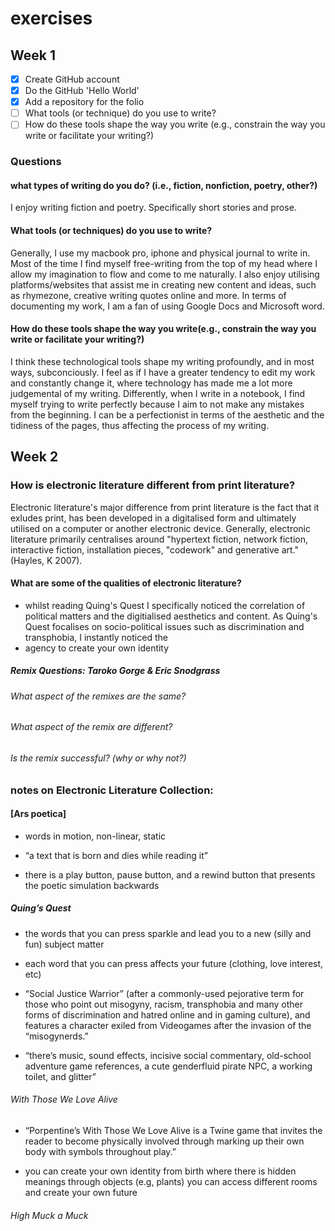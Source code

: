 # exercises 

## Week 1

- [x] Create GitHub account
- [x] Do the GitHub 'Hello World'
- [x] Add a repository for the folio
- [ ] What tools (or technique) do you use to write?
- [ ] How do these tools shape the way you write (e.g., constrain the way you write or facilitate your writing?) 

### Questions 

#### what types of writing do you do? (i.e., fiction, nonfiction, poetry, other?) 
I enjoy writing fiction and poetry. Specifically short stories and prose.  

#### What tools (or techniques) do you use to write?
Generally, I use my macbook pro, iphone and physical journal to write in. Most of the time I find myself free-writing from the top of my head where I allow my imagination to flow and come to me naturally. I also enjoy utilising platforms/websites that assist me in creating new content and ideas, such as rhymezone, creative writing quotes online and more. In terms of documenting my work, I am a fan of using Google Docs and Microsoft word. 

#### How do these tools shape the way you write(e.g., constrain the way you write or facilitate your writing?) 
I think these technological tools shape my writing profoundly, and in most ways, subconciously. I feel as if I have a greater tendency to edit my work and constantly change it, where technology has made me a lot more judgemental of my writing. Differently, when I write in a notebook, I find myself trying to write perfectly because I aim to not make any mistakes from the beginning. I can be a perfectionist in terms of the aesthetic and the tidiness of the pages, thus affecting the process of my writing. 


## Week 2

### How is electronic literature different from print literature?
Electronic literature's major difference from print literature is the fact that it exludes print, has been developed in a digitalised form and ultimately utilised on a computer or another electronic device. Generally, electronic literature primarily centralises around "hypertext fiction, network fiction, interactive fiction, installation pieces, "codework" and generative art." (Hayles, K 2007). 

#### What are some of the qualities of electronic literature? 
- whilst reading Quing's Quest I specifically noticed the correlation of political matters and the digitialised aesthetics and content. As Quing's Quest focalises on socio-political issues such as discrimination and transphobia, I instantly noticed the 
- agency to create your own identity 

##### Remix Questions: Taroko Gorge & Eric Snodgrass 

###### What aspect of the remixes are the same?

###### What aspect of the remix are different?

###### Is the remix successful? (why or why not?) 

### notes on Electronic Literature Collection:

#### [Ars poetica] 
- words in motion, non-linear, static 

- “a text that is born and dies while reading it”

- there is a play button, pause button, and a rewind button that presents the poetic simulation backwards

##### Quing’s Quest
- the words that you can press sparkle and lead you to a new (silly and fun) subject matter 

- each word that you can press affects your future (clothing, love interest, etc)

- “Social Justice Warrior” (after a commonly-used pejorative term for those who point out misogyny, racism, transphobia and many other forms of discrimination and hatred online and in gaming culture), and features a character exiled from Videogames after the invasion of the “misogynerds.”

- “there’s music, sound effects, incisive social commentary, old-school adventure game references, a cute genderfluid pirate NPC, a working toilet, and glitter”

###### With Those We Love Alive 
- “Porpentine’s With Those We Love Alive is a Twine game that invites the reader to become physically involved through marking up their own body with symbols throughout play.”

- you can create your own identity from birth where there is hidden meanings through objects (e.g, plants) you can access different rooms and create your own future 

###### High Muck a Muck 
